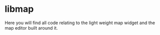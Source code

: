 # libmap

Here you will find all code relating to the light weight map widget and the map editor built around it.



